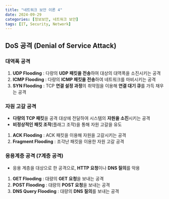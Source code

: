 ```yaml
---
title: "네트워크 보안 이론 4"
date: 2024-09-29
categories: [정보보안, 네트워크 보안]
tags: [IT, Security, Network]
---
```


## **DoS 공격 (Denial of Service Attack)**

### **대역폭 공격**

1. **UDP Flooding** : 다량의 **UDP 패킷을 전송**하여 대상의 대역폭을 소진시키는 공격
2. **ICMP Flooding** : 다량의 **ICMP 패킷을 전송**하여 네트워크를 마비시키는 공격
3. **SYN Flooding** : TCP **연결 설정 과정**의 취약점을 이용해 **연결 대기 큐**를 가득 채우는 공격

### **자원 고갈 공격**

- **다량의 TCP 패킷**을 공격 대상에 전달하여 시스템의 **자원을 소진**시키는 공격
- **비정상적인 패킷 조작**(플래그 조작)을 통해 자원 고갈을 유도

1. **ACK Flooding** : ACK 패킷을 이용해 자원을 고갈시키는 공격
2. **Fragment Flooding** : 조각난 패킷을 이용한 자원 고갈 공격

### **응용계층 공격 (7계층 공격)**

- 응용 계층을 대상으로 한 공격으로, **HTTP 요청**이나 **DNS 질의**를 악용

1. **GET Flooding** : 대량의 **GET 요청**을 보내는 공격
2. **POST Flooding** : 대량의 **POST 요청**을 보내는 공격
3. **DNS Query Flooding** : 대량의 **DNS 질의**를 보내는 공격
